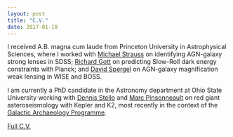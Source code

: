 ```yaml
---
layout: post
title: "C.V."
date: 2017-01-10
---
```


I received A.B. magna cum laude from Princeton University in Astrophysical Sciences, where I worked with [Michael Strauss](http://www.astro.princeton.edu/~strauss/index.html) on identifying AGN-galaxy strong lenses in SDSS; [Richard Gott](http://web.astro.princeton.edu/people/j-richard-gott-iii) on predicting Slow-Roll dark energy constraints with Planck; and [David Spergel](http://www.astro.princeton.edu/~dns/) on AGN-galaxy magnification weak lensing in WISE and BOSS.

I am currently a PhD candidate in the Astronomy department at Ohio State University working with [Dennis Stello](https://www.physics.unsw.edu.au/staff/dennis-stello) and [Marc Pinsonneault](http://www.astronomy.ohio-state.edu/~pinsono/) on red giant asteroseismology with Kepler and K2, most recently in the context of the [Galactic Archaeology Programme](http://www.physics.usyd.edu.au/k2gap/).

[Full C.V.](cv.pdf)
